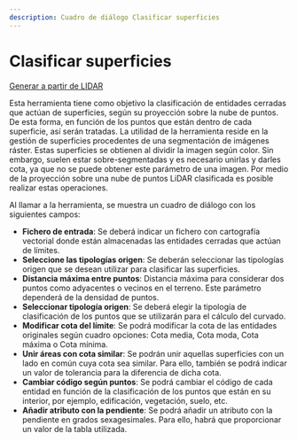 ```yaml
---
description: Cuadro de diálogo Clasificar superficies
---
```


# Clasificar superficies

[Generar a partir de LIDAR](../../fichas-de-herramientas/untitled-252/untitled-259.md)

Esta herramienta tiene como objetivo la clasificación de entidades cerradas que actúan de superficies, según su proyección sobre la nube de puntos. De esta forma, en función de los puntos que están dentro de cada superficie, así serán tratadas. La utilidad de la herramienta reside en la gestión de superficies procedentes de una segmentación de imágenes ráster. Estas superficies se obtienen al dividir la imagen según color. Sin embargo, suelen estar sobre-segmentadas y es necesario unirlas y darles cota, ya que no se puede obtener este parámetro de una imagen. Por medio de la proyección sobre una nube de puntos LiDAR clasificada es posible realizar estas operaciones.

Al llamar a la herramienta, se muestra un cuadro de diálogo con los siguientes campos:

* **Fichero de entrada**: Se deberá indicar un fichero con cartografía vectorial donde están almacenadas las entidades cerradas que actúan de límites.
* **Seleccione las tipologías origen**: Se deberán seleccionar las tipologías origen que se desean utilizar para clasificar las superficies.
* **Distancia máxima entre puntos**: Distancia máxima para considerar dos puntos como adyacentes o vecinos en el terreno. Este parámetro dependerá de la densidad de puntos.
* **Seleccionar tipología origen**: Se deberá elegir la tipología de clasificación de los puntos que se utilizarán para el cálculo del curvado.
* **Modificar cota del límite**: Se podrá modificar la cota de las entidades originales según cuadro opciones: Cota media, Cota moda, Cota máxima o Cota mínima.
* **Unir áreas con cota similar**: Se podrán unir aquellas superficies con un lado en común cuya cota sea similar. Para ello, también se podrá indicar un valor de tolerancia para la diferencia de dicha cota.
* **Cambiar código según puntos**: Se podrá cambiar el código de cada entidad en función de la clasificación de los puntos que están en su interior, por ejemplo, edificación, vegetación, suelo, etc.
* **Añadir atributo con la pendiente**: Se podrá añadir un atributo con la pendiente en grados sexagesimales. Para ello, habrá que proporcionar un valor de la tabla utilizada.

